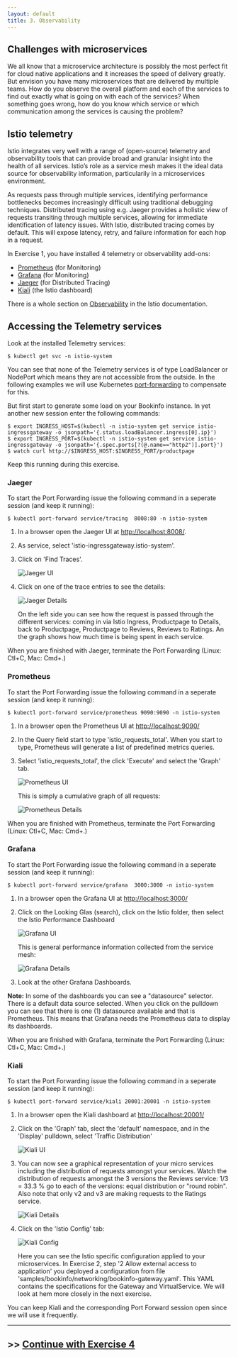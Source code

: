 ```yaml
---
layout: default
title: 3. Observability
---
```


## Challenges with microservices

We all know that a microservice architecture is possibly the most perfect fit for cloud native applications and it increases the speed of delivery greatly. But envision you have many microservices that are delivered by multiple teams. How do you observe the overall platform and each of the services to find out exactly what is going on with each of the services? When something goes wrong, how do you know which service or which communication among the services is causing the problem?

## Istio telemetry

Istio integrates very well with a range of (open-source) telemetry and observability tools that can provide broad and granular insight into the health of all services. Istio’s role as a service mesh makes it the ideal data source for observability information, particularily in a microservices environment. 

As requests pass through multiple services, identifying performance bottlenecks becomes increasingly difficult using traditional debugging techniques. Distributed tracing using e.g. Jaeger provides a holistic view of requests transiting through multiple services, allowing for immediate identification of latency issues. With Istio, distributed tracing comes by default. This will expose latency, retry, and failure information for each hop in a request.

In Exercise 1, you have installed 4 telemetry or observability add-ons: 

* [Prometheus](https://istio.io/latest/docs/ops/integrations/prometheus/) (for Monitoring)
* [Grafana](https://istio.io/latest/docs/ops/integrations/grafana/) (for Monitoring)
* [Jaeger](https://istio.io/latest/docs/ops/integrations/jaeger/) (for Distributed Tracing)
* [Kiali](https://istio.io/latest/docs/ops/integrations/kiali/) (the Istio dashboard)

There is a whole section on [Observability](https://istio.io/latest/docs/tasks/observability/) in the Istio documentation.

## Accessing the Telemetry services

Look at the installed Telemetry services:

```
$ kubectl get svc -n istio-system
```

You can see that none of the Telemetry services is of type LoadBalancer or NodePort which means they are not accessible from the outside. In the following examples we will use Kubernetes [port-forwarding](https://kubernetes.io/docs/reference/generated/kubectl/kubectl-commands#port-forward) to compensate for this.

But first start to generate some load on your Bookinfo instance. In yet another new session enter the following commands:

```
$ export INGRESS_HOST=$(kubectl -n istio-system get service istio-ingressgateway -o jsonpath='{.status.loadBalancer.ingress[0].ip}')
$ export INGRESS_PORT=$(kubectl -n istio-system get service istio-ingressgateway -o jsonpath='{.spec.ports[?(@.name=="http2")].port}')
$ watch curl http://$INGRESS_HOST:$INGRESS_PORT/productpage
```

Keep this running during this exercise.

### Jaeger

To start the Port Forwarding issue the following command in a seperate session (and keep it running):

```
$ kubectl port-forward service/tracing  8008:80 -n istio-system 
```

1. In a browser open the Jaeger UI at [http://localhost:8008/](http://localhost:8008/).
2. As service, select 'istio-ingressgateway.istio-system'.
3. Click on 'Find Traces'.

    ![Jaeger UI](../images/jaeger1.png)

4. Click on one of the trace entries to see the details:

    ![Jaeger Details](../images/jaeger2.png)

    On the left side you can see how the request is passed through the different services: coming in via Istio Ingress, Productpage to Details, back to Productpage, Productpage to Reviews, Reviews to Ratings. An the graph shows how much time is being spent in each service.

When you are finished with Jaeger, terminate the Port Forwarding (Linux: Ctl+C, Mac: Cmd+.)

### Prometheus

To start the Port Forwarding issue the following command in a seperate session (and keep it running):

```
$ kubectl port-forward service/prometheus 9090:9090 -n istio-system 
```

1. In a browser open the Prometheus UI at [http://localhost:9090/](http://localhost:9090/)
2. In the Query field start to type 'istio_requests_total'. When you start to type, Prometheus will generate a list of predefined metrics queries.
3. Select 'istio_requests_total', the click 'Execute' and select the 'Graph' tab.

    ![Prometheus UI](../images/prometheus1.png)

    This is simply a cumulative graph of all requests:

    ![Prometheus Details](../images/prometheus2.png)

When you are finished with Prometheus, terminate the Port Forwarding (Linux: Ctl+C, Mac: Cmd+.)

### Grafana

To start the Port Forwarding issue the following command in a seperate session (and keep it running):

```
$ kubectl port-forward service/grafana  3000:3000 -n istio-system 
```

1. In a browser open the Grafana UI at [http://localhost:3000/](http://localhost:3000/)
2. Click on the Looking Glas (search), click on the Istio folder, then select the Istio Performance Dashboard

    ![Grafana UI](../images/grafana1.png)

    This is general performance information collected from the service mesh:

    ![Grafana Details](../images/grafana2.png)

3. Look at the other Grafana Dashboards.    

**Note:** In some of the dashboards you can see a "datasource" selector. There is a default data source selected. When you click on the pulldown you can see that there is one (1) datasource available and that is Prometheus. This means that Grafana needs the Prometheus data to display its dashboards.

When you are finished with Grafana, terminate the Port Forwarding (Linux: Ctl+C, Mac: Cmd+.)

### Kiali

To start the Port Forwarding issue the following command in a seperate session (and keep it running):

```
$ kubectl port-forward service/kiali 20001:20001 -n istio-system
```

1. In a browser open the Kiali dashboard at [http://localhost:20001/](http://localhost:20001/)
2. Click on the 'Graph' tab, slect the 'default' namespace, and in the 'Display' pulldown, select 'Traffic Distribution'

    ![Kiali UI](../images/kiali1.png)

3. You can now see a graphical representation of your micro services including the distribution of requests amongst your services.
    Watch the distribution of requests amongst the 3 versions the Reviews service: 1/3 = 33.3 % go to each of the versions: equal distribution or "round robin".
    Also note that only v2 and v3 are making requests to the Ratings service.

    ![Kiali Details](../images/kiali2.png)

4. Click on the 'Istio Config' tab:

    ![Kiali Config](../images/kiali3.png)

    Here you can see the Istio specific configuration applied to your microservices. In Exercise 2, step '2 Allow external access to application' you deployed a configuration from file 'samples/bookinfo/networking/bookinfo-gateway.yaml'. This YAML contains the specifications for the Gateway and VirtualService. We will look at hem more closely in the next exercise.


You can keep Kiali and the corresponding Port Forward session open since we will use it frequently.

---

## >> [Continue with Exercise 4](exercise4.md)